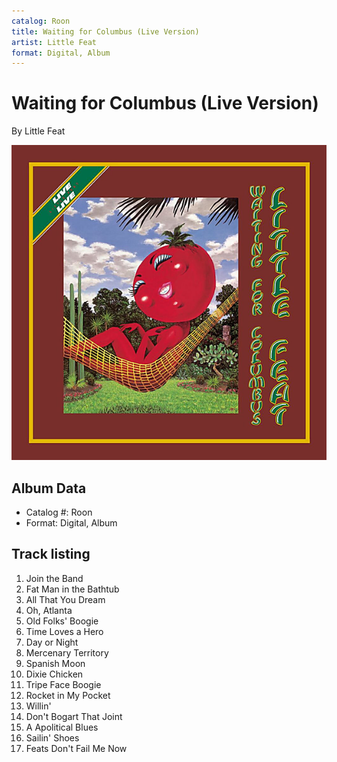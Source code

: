 ```yaml
---
catalog: Roon
title: Waiting for Columbus (Live Version)
artist: Little Feat
format: Digital, Album
---
```


# Waiting for Columbus (Live Version)

By Little Feat

![](../../assets/albumcovers/Little_Feat-Waiting_for_Columbus_Live_Version.png)

## Album Data

- Catalog #: Roon
- Format: Digital, Album


## Track listing


1. Join the Band
2. Fat Man in the Bathtub
3. All That You Dream
4. Oh, Atlanta
5. Old Folks' Boogie
6. Time Loves a Hero
7. Day or Night
8. Mercenary Territory
9. Spanish Moon
10. Dixie Chicken
11. Tripe Face Boogie
12. Rocket in My Pocket
13. Willin'
14. Don't Bogart That Joint
15. A Apolitical Blues
16. Sailin' Shoes
17. Feats Don't Fail Me Now

